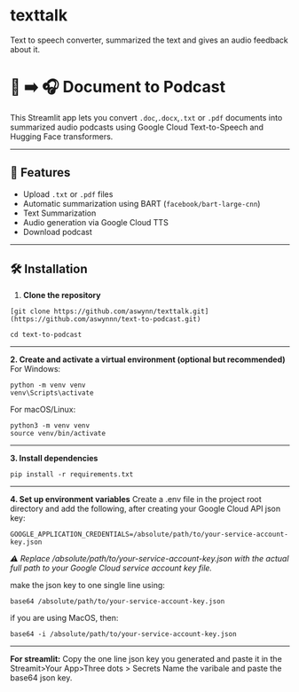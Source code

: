 # texttalk
Text to speech converter, summarized the text and gives an audio feedback about it.

# 📄 ➡️ 🎧 Document to Podcast

This Streamlit app lets you convert `.doc`,`.docx`,`.txt` or `.pdf` documents into summarized audio podcasts using Google Cloud Text-to-Speech and Hugging Face transformers.

---

## 🚀 Features

- Upload `.txt` or `.pdf` files
- Automatic summarization using BART (`facebook/bart-large-cnn`)
- Text Summarization
- Audio generation via Google Cloud TTS
- Download podcast

---

## 🛠️ Installation

1. **Clone the repository**
```
[git clone https://github.com/aswynn/texttalk.git](https://github.com/aswynnn/text-to-podcast.git)
```

```
cd text-to-podcast
```

---

**2. Create and activate a virtual environment (optional but recommended)**
For Windows:
```
python -m venv venv
venv\Scripts\activate
```

For macOS/Linux:
```
python3 -m venv venv
source venv/bin/activate
```
---

**3. Install dependencies**
```
pip install -r requirements.txt
```
---

**4. Set up environment variables**
Create a .env file in the project root directory and add the following, after creating your Google Cloud API json key:
```
GOOGLE_APPLICATION_CREDENTIALS=/absolute/path/to/your-service-account-key.json
```
_⚠️ Replace /absolute/path/to/your-service-account-key.json with the actual full path to your Google Cloud service account key file._

make the json key to one single line using:
```
base64 /absolute/path/to/your-service-account-key.json
```
if you are using MacOS, then:
```
base64 -i /absolute/path/to/your-service-account-key.json
```
---
**For streamlit:**
Copy the one line json key you generated and paste it in the Streamit>Your App>Three dots > Secrets
Name the varibale and paste the base64 json key.




